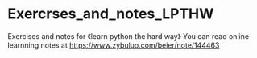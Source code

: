 # Exercrses_and_notes_LPTHW
Exercises and notes for 《learn python the hard way》
You can read online learnning notes at https://www.zybuluo.com/beier/note/144463
